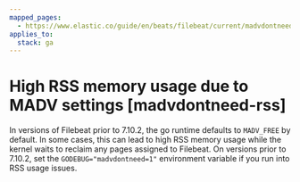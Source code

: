 ```yaml
---
mapped_pages:
  - https://www.elastic.co/guide/en/beats/filebeat/current/madvdontneed-rss.html
applies_to:
  stack: ga
---
```


# High RSS memory usage due to MADV settings [madvdontneed-rss]

In versions of Filebeat prior to 7.10.2, the go runtime defaults to `MADV_FREE` by default. In some cases, this can lead to high RSS memory usage while the kernel waits to reclaim any pages assigned to Filebeat. On versions prior to 7.10.2, set the `GODEBUG="madvdontneed=1"` environment variable if you run into RSS usage issues.

